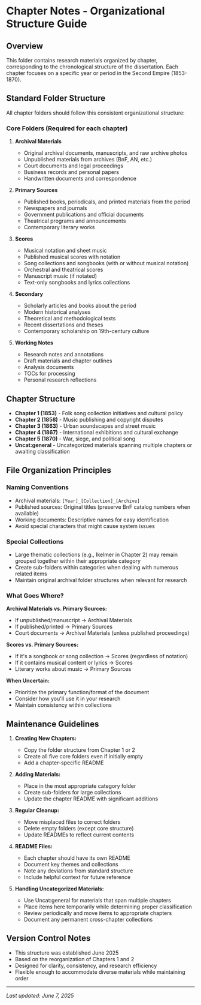 # Chapter Notes - Organizational Structure Guide

## Overview

This folder contains research materials organized by chapter, corresponding to the chronological structure of the dissertation. Each chapter focuses on a specific year or period in the Second Empire (1853-1870).

## Standard Folder Structure

All chapter folders should follow this consistent organizational structure:

### Core Folders (Required for each chapter)

1. **Archival Materials**
   - Original archival documents, manuscripts, and raw archive photos
   - Unpublished materials from archives (BnF, AN, etc.)
   - Court documents and legal proceedings
   - Business records and personal papers
   - Handwritten documents and correspondence

2. **Primary Sources**
   - Published books, periodicals, and printed materials from the period
   - Newspapers and journals
   - Government publications and official documents
   - Theatrical programs and announcements
   - Contemporary literary works

3. **Scores**
   - Musical notation and sheet music
   - Published musical scores with notation
   - Song collections and songbooks (with or without musical notation)
   - Orchestral and theatrical scores
   - Manuscript music (if notated)
   - Text-only songbooks and lyrics collections

4. **Secondary**
   - Scholarly articles and books about the period
   - Modern historical analyses
   - Theoretical and methodological texts
   - Recent dissertations and theses
   - Contemporary scholarship on 19th-century culture

5. **Working Notes**
   - Research notes and annotations
   - Draft materials and chapter outlines
   - Analysis documents
   - TOCs for processing
   - Personal research reflections

## Chapter Structure

- **Chapter 1 (1853)** - Folk song collection initiatives and cultural policy
- **Chapter 2 (1858)** - Music publishing and copyright disputes
- **Chapter 3 (1863)** - Urban soundscapes and street music
- **Chapter 4 (1867)** - International exhibitions and cultural exchange
- **Chapter 5 (1870)** - War, siege, and political song
- **Uncat:general** - Uncategorized materials spanning multiple chapters or awaiting classification

## File Organization Principles

### Naming Conventions
- Archival materials: `[Year]_[Collection]_[Archive]`
- Published sources: Original titles (preserve BnF catalog numbers when available)
- Working documents: Descriptive names for easy identification
- Avoid special characters that might cause system issues

### Special Collections
- Large thematic collections (e.g., Ikelmer in Chapter 2) may remain grouped together within their appropriate category
- Create sub-folders within categories when dealing with numerous related items
- Maintain original archival folder structures when relevant for research

### What Goes Where?

**Archival Materials vs. Primary Sources:**
- If unpublished/manuscript → Archival Materials
- If published/printed → Primary Sources
- Court documents → Archival Materials (unless published proceedings)

**Scores vs. Primary Sources:**
- If it's a songbook or song collection → Scores (regardless of notation)
- If it contains musical content or lyrics → Scores
- Literary works about music → Primary Sources

**When Uncertain:**
- Prioritize the primary function/format of the document
- Consider how you'll use it in your research
- Maintain consistency within collections

## Maintenance Guidelines

1. **Creating New Chapters:**
   - Copy the folder structure from Chapter 1 or 2
   - Create all five core folders even if initially empty
   - Add a chapter-specific README

2. **Adding Materials:**
   - Place in the most appropriate category folder
   - Create sub-folders for large collections
   - Update the chapter README with significant additions

3. **Regular Cleanup:**
   - Move misplaced files to correct folders
   - Delete empty folders (except core structure)
   - Update READMEs to reflect current contents

4. **README Files:**
   - Each chapter should have its own README
   - Document key themes and collections
   - Note any deviations from standard structure
   - Include helpful context for future reference

5. **Handling Uncategorized Materials:**
   - Use Uncat:general for materials that span multiple chapters
   - Place items here temporarily while determining proper classification
   - Review periodically and move items to appropriate chapters
   - Document any permanent cross-chapter collections

## Version Control Notes

- This structure was established June 2025
- Based on the reorganization of Chapters 1 and 2
- Designed for clarity, consistency, and research efficiency
- Flexible enough to accommodate diverse materials while maintaining order

---

*Last updated: June 7, 2025*
